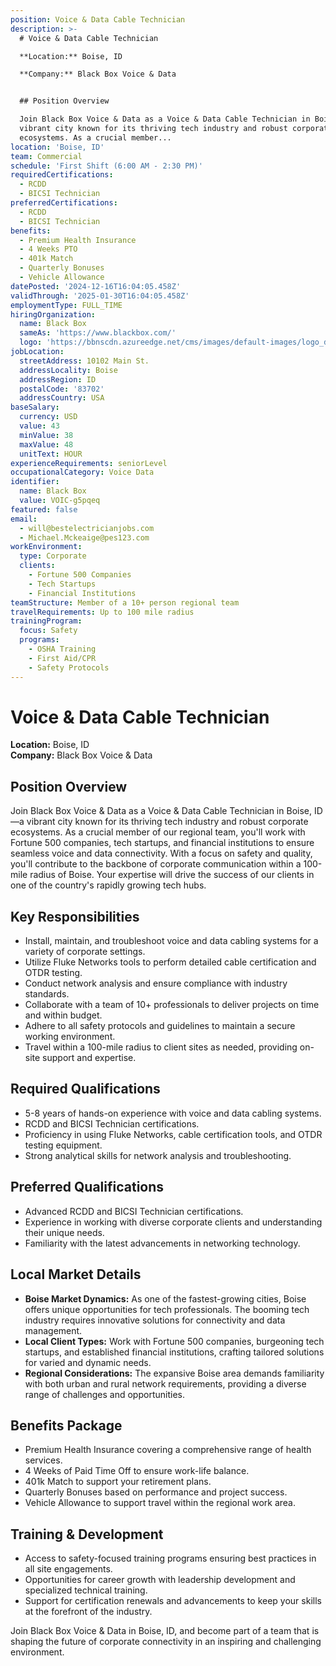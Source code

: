 ```yaml
---
position: Voice & Data Cable Technician
description: >-
  # Voice & Data Cable Technician  

  **Location:** Boise, ID  

  **Company:** Black Box Voice & Data  


  ## Position Overview

  Join Black Box Voice & Data as a Voice & Data Cable Technician in Boise, ID—a
  vibrant city known for its thriving tech industry and robust corporate
  ecosystems. As a crucial member...
location: 'Boise, ID'
team: Commercial
schedule: 'First Shift (6:00 AM - 2:30 PM)'
requiredCertifications:
  - RCDD
  - BICSI Technician
preferredCertifications:
  - RCDD
  - BICSI Technician
benefits:
  - Premium Health Insurance
  - 4 Weeks PTO
  - 401k Match
  - Quarterly Bonuses
  - Vehicle Allowance
datePosted: '2024-12-16T16:04:05.458Z'
validThrough: '2025-01-30T16:04:05.458Z'
employmentType: FULL_TIME
hiringOrganization:
  name: Black Box
  sameAs: 'https://www.blackbox.com/'
  logo: 'https://bbnscdn.azureedge.net/cms/images/default-images/logo_dark.png'
jobLocation:
  streetAddress: 10102 Main St.
  addressLocality: Boise
  addressRegion: ID
  postalCode: '83702'
  addressCountry: USA
baseSalary:
  currency: USD
  value: 43
  minValue: 38
  maxValue: 48
  unitText: HOUR
experienceRequirements: seniorLevel
occupationalCategory: Voice Data
identifier:
  name: Black Box
  value: VOIC-g5pqeq
featured: false
email:
  - will@bestelectricianjobs.com
  - Michael.Mckeaige@pes123.com
workEnvironment:
  type: Corporate
  clients:
    - Fortune 500 Companies
    - Tech Startups
    - Financial Institutions
teamStructure: Member of a 10+ person regional team
travelRequirements: Up to 100 mile radius
trainingProgram:
  focus: Safety
  programs:
    - OSHA Training
    - First Aid/CPR
    - Safety Protocols
---
```




# Voice & Data Cable Technician  
**Location:** Boise, ID  
**Company:** Black Box Voice & Data  

## Position Overview
Join Black Box Voice & Data as a Voice & Data Cable Technician in Boise, ID—a vibrant city known for its thriving tech industry and robust corporate ecosystems. As a crucial member of our regional team, you'll work with Fortune 500 companies, tech startups, and financial institutions to ensure seamless voice and data connectivity. With a focus on safety and quality, you'll contribute to the backbone of corporate communication within a 100-mile radius of Boise. Your expertise will drive the success of our clients in one of the country's rapidly growing tech hubs.

## Key Responsibilities
- Install, maintain, and troubleshoot voice and data cabling systems for a variety of corporate settings.
- Utilize Fluke Networks tools to perform detailed cable certification and OTDR testing.
- Conduct network analysis and ensure compliance with industry standards.
- Collaborate with a team of 10+ professionals to deliver projects on time and within budget.
- Adhere to all safety protocols and guidelines to maintain a secure working environment.
- Travel within a 100-mile radius to client sites as needed, providing on-site support and expertise.

## Required Qualifications
- 5-8 years of hands-on experience with voice and data cabling systems.
- RCDD and BICSI Technician certifications.
- Proficiency in using Fluke Networks, cable certification tools, and OTDR testing equipment.
- Strong analytical skills for network analysis and troubleshooting.

## Preferred Qualifications
- Advanced RCDD and BICSI Technician certifications.
- Experience in working with diverse corporate clients and understanding their unique needs.
- Familiarity with the latest advancements in networking technology.

## Local Market Details
- **Boise Market Dynamics:** As one of the fastest-growing cities, Boise offers unique opportunities for tech professionals. The booming tech industry requires innovative solutions for connectivity and data management.
- **Local Client Types:** Work with Fortune 500 companies, burgeoning tech startups, and established financial institutions, crafting tailored solutions for varied and dynamic needs.
- **Regional Considerations:** The expansive Boise area demands familiarity with both urban and rural network requirements, providing a diverse range of challenges and opportunities.

## Benefits Package
- Premium Health Insurance covering a comprehensive range of health services.
- 4 Weeks of Paid Time Off to ensure work-life balance.
- 401k Match to support your retirement plans.
- Quarterly Bonuses based on performance and project success.
- Vehicle Allowance to support travel within the regional work area.

## Training & Development
- Access to safety-focused training programs ensuring best practices in all site engagements.
- Opportunities for career growth with leadership development and specialized technical training.
- Support for certification renewals and advancements to keep your skills at the forefront of the industry.

Join Black Box Voice & Data in Boise, ID, and become part of a team that is shaping the future of corporate connectivity in an inspiring and challenging environment.